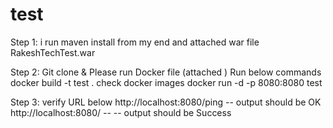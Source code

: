 # test

Step 1:
i run maven install from my end and attached war file
RakeshTechTest.war

Step 2:
Git clone & Please run Docker file (attached )
Run below commands
    docker build -t test .
    check docker images
    docker run -d -p 8080:8080 test

Step 3:
 verify URL below
 http://localhost:8080/ping  -- output should be OK
 http://localhost:8080/      -- -- output should be Success
    
